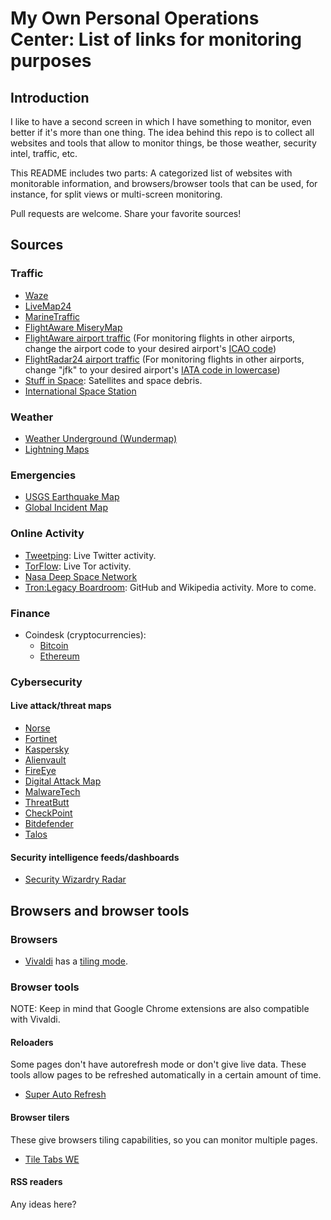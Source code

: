 # My Own Personal Operations Center: List of links for monitoring purposes

## Introduction

I like to have a second screen in which I have something to monitor, even better
if it's more than one thing. The idea behind this repo is to collect all
websites and tools that allow to monitor things, be those weather, security
intel, traffic, etc.

This README includes two parts: A categorized list of websites with monitorable
information, and browsers/browser tools that can be used, for instance, for
split views or multi-screen monitoring.

Pull requests are welcome. Share your favorite sources!

## Sources

### Traffic

* [Waze](https://www.waze.com/livemap)
* [LiveMap24](https://www.livemap24.com/)
* [MarineTraffic](https://www.marinetraffic.com/)
* [FlightAware MiseryMap](http://flightaware.com/miserymap/)
* [FlightAware airport traffic](http://flightaware.com/live/airport_status_bigmap.rvt?airport=KJFK)
(For monitoring flights in other airports, change the airport code to your
desired airport's [ICAO code](http://airportsbase.org/))
* [FlightRadar24 airport traffic](https://www.flightradar24.com/airport/jfk/map)
(For monitoring flights in other airports, change "jfk" to your desired
airport's [IATA code in lowercase](http://airportsbase.org/))
* [Stuff in Space](http://stuffin.space/): Satellites and space debris.
* [International Space Station](http://www.lizard-tail.com/isana/tracking/)


### Weather

* [Weather Underground (Wundermap)](https://www.wunderground.com/wundermap/)
* [Lightning Maps](https://www.lightningmaps.org/)

### Emergencies

* [USGS Earthquake Map](https://earthquake.usgs.gov/earthquakes/map)
* [Global Incident Map](http://www.globalincidentmap.com/)

### Online Activity

* [Tweetping](https://www.tweetping.net/): Live Twitter activity.
* [TorFlow](https://torflow.uncharted.software/): Live Tor activity.
* [Nasa Deep Space Network](https://eyes.nasa.gov/dsn/dsn.html)
* [Tron:Legacy Boardroom](https://www.robscanlon.com/encom-boardroom/): GitHub and Wikipedia activity. More to come.

### Finance

* Coindesk (cryptocurrencies):
  * [Bitcoin](https://www.coindesk.com/price/)
  * [Ethereum](https://www.coindesk.com/ethereum-price/)

### Cybersecurity

#### Live attack/threat maps

* [Norse](http://map.norsecorp.com)
* [Fortinet](http://threatmap.fortiguard.com/)
* [Kaspersky](https://cybermap.kaspersky.com/)
* [Alienvault](https://www.alienvault.com/open-threat-exchange/dashboard#/threats/top)
* [FireEye](https://www.fireeye.com/cyber-map/threat-map.html)
* [Digital Attack Map](http://www.digitalattackmap.com)
* [MalwareTech](https://intel.malwaretech.com/pewpew.html)
* [ThreatButt](https://threatbutt.com/map/)
* [CheckPoint](https://threatmap.checkpoint.com/ThreatPortal/livemap.html)
* [Bitdefender](https://threatmap.bitdefender.com/)
* [Talos](https://talosintelligence.com/)

#### Security intelligence feeds/dashboards

* [Security Wizardry Radar](http://www.securitywizardry.com/radar.htm)

## Browsers and browser tools

### Browsers

* [Vivaldi](https://vivaldi.com/) has a
[tiling mode](https://vivalditips.com/efficiency/tab-tiling/en).

### Browser tools

NOTE: Keep in mind that Google Chrome extensions are also compatible with
Vivaldi.

#### Reloaders

Some pages don't have autorefresh mode or don't give live data. These tools
allow pages to be refreshed automatically in a certain amount of time.

* [Super Auto Refresh](https://chrome.google.com/webstore/detail/super-auto-refresh/kkhjakkgopekjlempoplnjclgedabddk?hl=en-US)

#### Browser tilers

These give browsers tiling capabilities, so you can monitor multiple pages.

* [Tile Tabs WE](https://chrome.google.com/webstore/detail/tile-tabs-we/lbnnfjfjdijcnaakaebgcoemmlicjbnl)

#### RSS readers

Any ideas here?
